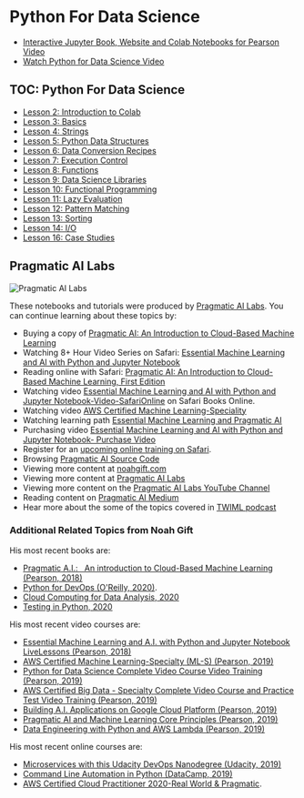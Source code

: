 # Python For Data Science

* [Interactive Jupyter Book, Website and Colab Notebooks for Pearson Video](https://paiml.github.io/python_for_datascience/intro.html)
* [Watch Python for Data Science Video](https://learning.oreilly.com/videos/python-for-data/9780135687253)

## TOC:  Python For Data Science

* [Lesson 2: Introduction to Colab](https://github.com/paiml/python_for_datascience/blob/master/Lesson2_Python_For_Data_Science_Introduction_to_Colab.ipynb)
* [Lesson 3: Basics](https://github.com/paiml/python_for_datascience/blob/master/Lesson3_Python_For_Data_Science_Basics.ipynb)
* [Lesson 4: Strings](https://github.com/paiml/python_for_datascience/blob/master/Lesson4_Python_For_Data_Science_Strings.ipynb)
* [Lesson 5: Python Data Structures](https://github.com/paiml/python_for_datascience/blob/master/Lesson5_Python_For_Data_Science_Python_Data_structure.ipynb)
* [Lesson 6: Data Conversion Recipes](https://github.com/paiml/python_for_datascience/blob/master/Lesson6_Python_For_Data_Science_Data_Conversion_Recipes.ipynb)
* [Lesson 7: Execution Control](https://github.com/paiml/python_for_datascience/blob/master/Lesson7_Python_For_Datascience_Execution_Control.ipynb)
* [Lesson 8: Functions](https://github.com/paiml/python_for_datascience/blob/master/Lesson8_Python_For_Data_Science_Functions.ipynb)
* [Lesson 9: Data Science Libraries](https://github.com/paiml/python_for_datascience/blob/master/Lesson9_Python_For_Data_Science_Data_Science_Libraries.ipynb)
* [Lesson 10: Functional Programming](https://github.com/paiml/python_for_datascience/blob/master/Lesson10_Python_For_Data_Science_Functional_Programming.ipynb)
* [Lesson 11: Lazy Evaluation](https://github.com/paiml/python_for_datascience/blob/master/Lesson11_Python_For_Data_Science_Lazy_Evaluation.ipynb)
* [Lesson 12:  Pattern Matching](https://github.com/paiml/python_for_datascience/blob/master/Lesson12_Python_For_Data_Science_Pattern_Matching.ipynb)
* [Lesson 13:  Sorting](https://github.com/paiml/python_for_datascience/blob/master/Lesson13_Python_For_Data_Science_Sorting.ipynb)
* [Lesson 14:  I/O](https://github.com/paiml/python_for_datascience/blob/master/Lesson14_Python_For_Data_Science_I_O.ipynb)
* [Lesson 16:  Case Studies](https://github.com/paiml/python_for_datascience/blob/master/Lesson16_Python_For_Data_Science_CaseStudies.ipynb)

## Pragmatic AI Labs
![Pragmatic AI Labs](https://paiml.com/images/logo_with_slogan_white_background.png)

These notebooks and tutorials were produced by [Pragmatic AI Labs](https://paiml.com/).  You can continue learning about these topics by:

*   Buying a copy of [Pragmatic AI: An Introduction to Cloud-Based Machine Learning](http://www.informit.com/store/pragmatic-ai-an-introduction-to-cloud-based-machine-9780134863863)
*   Watching 8+ Hour Video Series on Safari: [Essential Machine Learning and AI with Python and Jupyter Notebook](https://www.safaribooksonline.com/videos/essential-machine-learning/9780135261118)
*   Reading online with Safari:  [Pragmatic AI: An Introduction to Cloud-Based Machine Learning, First Edition](https://www.safaribooksonline.com/library/view/pragmatic-ai-an/9780134863924/)
*  Watching video [Essential Machine Learning and AI with Python and Jupyter Notebook-Video-SafariOnline](https://www.safaribooksonline.com/videos/essential-machine-learning/9780135261118) on Safari Books Online.
*  Watching video [AWS Certified Machine Learning-Speciality](https://learning.oreilly.com/videos/aws-certified-machine/9780135556597)
*  Watching learning path [Essential Machine Learning and Pragmatic AI](https://learning.oreilly.com/learning-paths/learning-path-essential/9780135747193/)
* Purchasing video [Essential Machine Learning and AI with Python and Jupyter Notebook- Purchase Video](http://www.informit.com/store/essential-machine-learning-and-ai-with-python-and-jupyter-9780135261095)
*   Register for an [upcoming online training on Safari](https://www.safaribooksonline.com/search/?query=noah%20gift).
*   Browsing [Pragmatic AI Source Code](https://github.com/noahgift/pragmaticai)
*   Viewing more content at [noahgift.com](https://noahgift.com/)
*   Viewing more content at [Pragmatic AI Labs](https://paiml.com/)
*   Viewing more content on the [Pragmatic AI Labs YouTube Channel](https://www.youtube.com/channel/UCNDfiL0D1LUeKWAkRE1xO5Q)
*   Reading content on [Pragmatic AI Medium](https://medium.com/pragmatic-ai-labs)
*   Hear more about the some of the topics covered in [TWIML podcast](https://twimlai.com/twiml-talk-158-growth-hacking-sports-w-machine-learning-with-noah-gift/)

### Additional Related Topics from Noah Gift

His most recent books are:

*   [Pragmatic A.I.:   An introduction to Cloud-Based Machine Learning (Pearson, 2018)](https://www.amazon.com/Pragmatic-AI-Introduction-Cloud-Based-Analytics/dp/0134863860)
*   [Python for DevOps (O'Reilly, 2020)](https://www.amazon.com/Python-DevOps-Ruthlessly-Effective-Automation/dp/149205769X). 
*   [Cloud Computing for Data Analysis, 2020](https://leanpub.com/cloud4data)
*   [Testing in Python, 2020](https://leanpub.com/testinginpython)

His most recent video courses are:

*   [Essential Machine Learning and A.I. with Python and Jupyter Notebook LiveLessons (Pearson, 2018)](https://learning.oreilly.com/videos/essential-machine-learning/9780135261118)
*   [AWS Certified Machine Learning-Specialty (ML-S) (Pearson, 2019)](https://learning.oreilly.com/videos/aws-certified-machine/9780135556597)
*   [Python for Data Science Complete Video Course Video Training (Pearson, 2019)](https://learning.oreilly.com/videos/python-for-data/9780135687253)
*   [AWS Certified Big Data - Specialty Complete Video Course and Practice Test Video Training (Pearson, 2019)](https://learning.oreilly.com/videos/aws-certified-big/9780135772324)
*   [Building A.I. Applications on Google Cloud Platform (Pearson, 2019)](https://learning.oreilly.com/videos/building-ai-applications/9780135973462)
*   [Pragmatic AI and Machine Learning Core Principles (Pearson, 2019)](https://learning.oreilly.com/videos/pragmatic-ai-and/9780136554714)
*   [Data Engineering with Python and AWS Lambda (Pearson, 2019)](https://learning.oreilly.com/videos/data-engineering-with/9780135964330)

His most recent online courses are:

*   [Microservices with this Udacity DevOps Nanodegree (Udacity, 2019)](https://www.udacity.com/course/cloud-dev-ops-nanodegree--nd9991)
*   [Command Line Automation in Python (DataCamp, 2019)](https://www.datacamp.com/instructors/ndgift)
*   [AWS Certified Cloud Practitioner 2020-Real World & Pragmatic](https://www.udemy.com/course/aws-certified-cloud-practitioner-2020-real-world-pragmatic/?referralCode=CAC679A7D08212773428).

